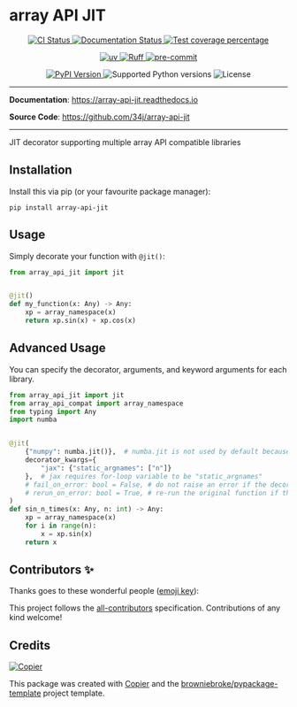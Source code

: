 # array API JIT

<p align="center">
  <a href="https://github.com/34j/array-api-jit/actions/workflows/ci.yml?query=branch%3Amain">
    <img src="https://img.shields.io/github/actions/workflow/status/34j/array-api-jit/ci.yml?branch=main&label=CI&logo=github&style=flat-square" alt="CI Status" >
  </a>
  <a href="https://array-api-jit.readthedocs.io">
    <img src="https://img.shields.io/readthedocs/array-api-jit.svg?logo=read-the-docs&logoColor=fff&style=flat-square" alt="Documentation Status">
  </a>
  <a href="https://codecov.io/gh/34j/array-api-jit">
    <img src="https://img.shields.io/codecov/c/github/34j/array-api-jit.svg?logo=codecov&logoColor=fff&style=flat-square" alt="Test coverage percentage">
  </a>
</p>
<p align="center">
  <a href="https://github.com/astral-sh/uv">
    <img src="https://img.shields.io/endpoint?url=https://raw.githubusercontent.com/astral-sh/uv/main/assets/badge/v0.json" alt="uv">
  </a>
  <a href="https://github.com/astral-sh/ruff">
    <img src="https://img.shields.io/endpoint?url=https://raw.githubusercontent.com/astral-sh/ruff/main/assets/badge/v2.json" alt="Ruff">
  </a>
  <a href="https://github.com/pre-commit/pre-commit">
    <img src="https://img.shields.io/badge/pre--commit-enabled-brightgreen?logo=pre-commit&logoColor=white&style=flat-square" alt="pre-commit">
  </a>
</p>
<p align="center">
  <a href="https://pypi.org/project/array-api-jit/">
    <img src="https://img.shields.io/pypi/v/array-api-jit.svg?logo=python&logoColor=fff&style=flat-square" alt="PyPI Version">
  </a>
  <img src="https://img.shields.io/pypi/pyversions/array-api-jit.svg?style=flat-square&logo=python&amp;logoColor=fff" alt="Supported Python versions">
  <img src="https://img.shields.io/pypi/l/array-api-jit.svg?style=flat-square" alt="License">
</p>

---

**Documentation**: <a href="https://array-api-jit.readthedocs.io" target="_blank">https://array-api-jit.readthedocs.io </a>

**Source Code**: <a href="https://github.com/34j/array-api-jit" target="_blank">https://github.com/34j/array-api-jit </a>

---

JIT decorator supporting multiple array API compatible libraries

## Installation

Install this via pip (or your favourite package manager):

```shell
pip install array-api-jit
```

## Usage

Simply decorate your function with `@jit()`:

```python
from array_api_jit import jit


@jit()
def my_function(x: Any) -> Any:
    xp = array_namespace(x)
    return xp.sin(x) + xp.cos(x)
```

## Advanced Usage

You can specify the decorator, arguments, and keyword arguments for each library.

```python
from array_api_jit import jit
from array_api_compat import array_namespace
from typing import Any
import numba


@jit(
    {"numpy": numba.jit()},  # numba.jit is not used by default because it may not succeed
    decorator_kwargs={
        "jax": {"static_argnames": ["n"]}
    },  # jax requires for-loop variable to be "static_argnames"
    # fail_on_error: bool = False, # do not raise an error if the decorator fails (Default)
    # rerun_on_error: bool = True, # re-run the original function if the wrapped function fails (NOT Default)
)
def sin_n_times(x: Any, n: int) -> Any:
    xp = array_namespace(x)
    for i in range(n):
        x = xp.sin(x)
    return x
```

## Contributors ✨

Thanks goes to these wonderful people ([emoji key](https://allcontributors.org/docs/en/emoji-key)):

<!-- prettier-ignore-start -->
<!-- ALL-CONTRIBUTORS-LIST:START - Do not remove or modify this section -->
<!-- markdownlint-disable -->
<!-- markdownlint-enable -->
<!-- ALL-CONTRIBUTORS-LIST:END -->
<!-- prettier-ignore-end -->

This project follows the [all-contributors](https://github.com/all-contributors/all-contributors) specification. Contributions of any kind welcome!

## Credits

[![Copier](https://img.shields.io/endpoint?url=https://raw.githubusercontent.com/copier-org/copier/master/img/badge/badge-grayscale-inverted-border-orange.json)](https://github.com/copier-org/copier)

This package was created with
[Copier](https://copier.readthedocs.io/) and the
[browniebroke/pypackage-template](https://github.com/browniebroke/pypackage-template)
project template.
